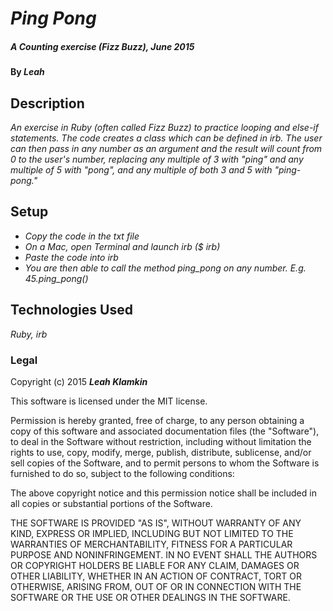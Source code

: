 # _Ping Pong_

##### _A Counting exercise (Fizz Buzz), June 2015_

#### By _**Leah**_

## Description

_An exercise in Ruby (often called Fizz Buzz) to practice looping and else-if statements. The code creates a class which can be defined in irb. The user can then pass in any number as an argument and the result will count from 0 to the user's number, replacing any multiple of 3 with "ping" and any multiple of 5 with "pong", and any multiple of both 3 and 5 with "ping-pong."_

## Setup

* _Copy the code in the txt file_
* _On a Mac, open Terminal and launch irb ($ irb)_
* _Paste the code into irb_
* _You are then able to call the method ping_pong on any number. E.g. 45.ping_pong()_


## Technologies Used

_Ruby, irb_

### Legal

Copyright (c) 2015 **_Leah Klamkin_**

This software is licensed under the MIT license.

Permission is hereby granted, free of charge, to any person obtaining a copy
of this software and associated documentation files (the "Software"), to deal
in the Software without restriction, including without limitation the rights
to use, copy, modify, merge, publish, distribute, sublicense, and/or sell
copies of the Software, and to permit persons to whom the Software is
furnished to do so, subject to the following conditions:

The above copyright notice and this permission notice shall be included in
all copies or substantial portions of the Software.

THE SOFTWARE IS PROVIDED "AS IS", WITHOUT WARRANTY OF ANY KIND, EXPRESS OR
IMPLIED, INCLUDING BUT NOT LIMITED TO THE WARRANTIES OF MERCHANTABILITY,
FITNESS FOR A PARTICULAR PURPOSE AND NONINFRINGEMENT. IN NO EVENT SHALL THE
AUTHORS OR COPYRIGHT HOLDERS BE LIABLE FOR ANY CLAIM, DAMAGES OR OTHER
LIABILITY, WHETHER IN AN ACTION OF CONTRACT, TORT OR OTHERWISE, ARISING FROM,
OUT OF OR IN CONNECTION WITH THE SOFTWARE OR THE USE OR OTHER DEALINGS IN
THE SOFTWARE.
